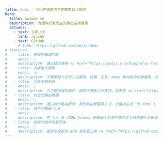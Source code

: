 ```yaml
---
title: dumi - 为组件研发而生的静态站点框架
hero:
  title: awsome me
  description: 为组件研发而生的静态站点框架
  actions:
    - text: 立即上手
      link: /guide
    - text: GitHub
      # link: https://github.com/umijs/dumi
# features:
#   - title: 更好的编译性能
#     emoji: 🚀
#     description: 通过结合使用 <a href="https://umijs.org/blog/mfsu-faster-than-vite" target="_blank" rel="noreferrer">Umi 4 MFSU</a>、esbuild、SWC、持久缓存等方案，带来比 dumi 1.x 更快的编译速度
#   - title: 内置全文搜索
#     emoji: 🔍
#     description: 不需要接入任何三方服务，标题、正文、demo 等内容均可被搜索，支持多关键词搜索，且不会带来产物体积的增加
#   - title: 全新主题系统
#     emoji: 🎨
#     description: 为主题包增加插件、国际化等能力的支持，且参考 <a href="https://docusaurus.io/docs/swizzling" target="_blank" rel="noreferrer">Docusaurus</a> 为主题用户提供局部覆盖能力，更强更易用
#   - title: 约定式路由增强
#     emoji: 🚥
#     description: 通过拆分路由概念、简化路由配置等方式，让路由生成一改 dumi 1.x 的怪异、繁琐，更加符合直觉
#   - title: 资产元数据 2.0
#     emoji: 💡
#     description: 在 1.x 及 JSON Schema 的基础上对资产属性定义结构进行全新设计，为资产的流通提供更多可能
#   - title: 继续为组件研发而生
#     emoji: 💎
#     description: 提供与全新的 NPM 包研发工具 <a href="https://github.com/umijs/father" target="_blank" rel="noreferrer">father 4</a> 集成的脚手架，为开发者提供一站式的研发体验
---
```

